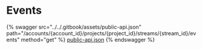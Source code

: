 # Events

{% swagger src="../../.gitbook/assets/public-api.json" path="/accounts/{account_id}/projects/{project_id}/streams/{stream_id}/events" method="get" %}
[public-api.json](../../.gitbook/assets/public-api.json)
{% endswagger %}
